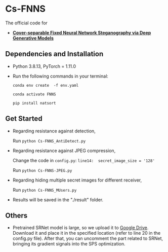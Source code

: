# Cs-FNNS
The official code for 

* [**Cover-separable Fixed Neural Network Steganography via Deep Generative Models**](https://arxiv.org/abs/2407.11405)

## Dependencies and Installation
- Python 3.8.13, PyTorch = 1.11.0
- Run the following commands in your terminal:

  `conda env create  -f env.yaml`

   `conda activate FNNS`

  `pip install natsort`


## Get Started
- Regarding resistance against detection,

   Run `python Cs-FNNS_AntiDetect.py` 

- Regarding resistance against JPEG compression,

   Change the code in `config.py`:  `line14:  secret_image_size = '128'`
  
   Run `python Cs-FNNS-JPEG.py`

- Regarding hiding multiple secret images for different receiver,
  
  Run `python Cs-FNNS_MUsers.py`

- Results will be saved in the "./result" folder.
    
## Others
- Pretrained SRNet model is large, so we upload it to [Google Drive](https://drive.google.com/drive/folders/1nZuBFTH0-bb9umTOO54Axap453N2mfa6?usp=sharing). Download it and place it in the specified location (refer to line 20 in the config.py file). After that, you can uncomment the part related to SRNet, bringing its gradient signals into the SPS optimization.

